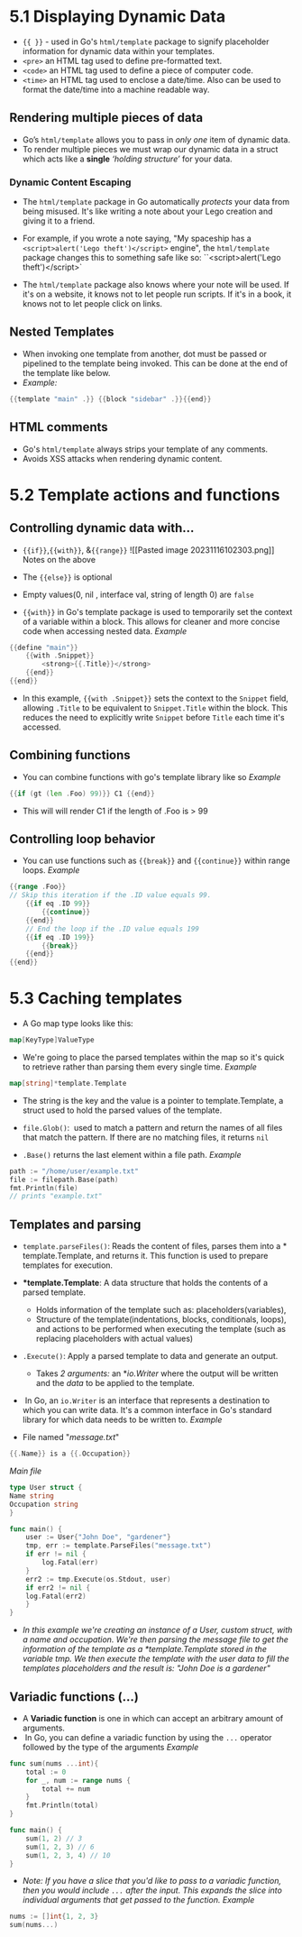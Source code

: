 # 5.1 Displaying Dynamic Data

- `{{ }}` - used in Go's `html/template` package to signify placeholder information for dynamic data within your templates.
- `<pre>` an HTML tag used to define pre-formatted text.
- `<code>` an HTML tag used to define a piece of computer code.
- `<time>` an HTML tag used to enclose a date/time. Also can be used to format the date/time into a machine readable way.

## Rendering multiple pieces of data

- Go’s `html/template` allows you to pass in _only one_ item of dynamic data.
- To render multiple pieces we must wrap our dynamic data in a struct which acts like a **single** _‘holding structure’_ for your data.

### Dynamic Content Escaping

- The `html/template` package in Go automatically _protects_ your data from being misused. It's like writing a note about your Lego creation and giving it to a friend.

- For example, if you wrote a note saying, "My spaceship has a
  `<script>alert('Lego theft')</script>` engine", the `html/template` package changes this to something safe like so:
  ``&lt;script&gt;alert(&#39;Lego theft&#39;)&lt;/script&gt;`

- The `html/template` package also knows where your note will be used. If it's on a website, it knows not to let people run scripts. If it's in a book, it knows not to let people click on links.

## Nested Templates

- When invoking one template from another, dot must be passed or pipelined to the template being invoked. This can be done at the end of the template like below.
- _Example:_

```go
{{template "main" .}} {{block "sidebar" .}}{{end}}
```

## HTML comments

- Go's `html/template` always strips your template of any comments.
- Avoids XSS attacks when rendering dynamic content.

# 5.2 Template actions and functions

## Controlling dynamic data with...

- `{{if}}`,`{{with}}`, &`{{range}}`
  ![[Pasted image 20231116102303.png]]
  Notes on the above
- The `{{else}}` is optional
- Empty values(0, nil , interface val, string of length 0) are `false`

- `{{with}}` in Go's template package is used to temporarily set the context of a variable within a block. This allows for cleaner and more concise code when accessing nested data.
*Example*
```go
{{define "main"}}
	{{with .Snippet}}
		<strong>{{.Title}}</strong>
	{{end}}
{{end}}
```

- In this example, `{{with .Snippet}}` sets the context to the `Snippet` field, allowing `.Title` to be equivalent to `Snippet.Title` within the block. This reduces the need to explicitly write `Snippet` before `Title` each time it's accessed.

## Combining functions 
- You can combine functions with go's template library like so 
*Example*
```go 
{{if (gt (len .Foo) 99)}} C1 {{end}}
```
- This will will render C1 if the length of .Foo is > 99
## Controlling loop behavior 
- You can use functions such as `{{break}}` and `{{continue}}` within range loops. 
*Example*
```go 
{{range .Foo}}  
// Skip this iteration if the .ID value equals 99. 
	{{if eq .ID 99}}
		{{continue}} 
	{{end}}
	// End the loop if the .ID value equals 199
	{{if eq .ID 199}}
		{{break}} 
	{{end}}
{{end}}
```

# 5.3 Caching templates
- A Go map type looks like this:
```go
map[KeyType]ValueType
```
- We're going to place the parsed templates within the map so it's quick to retrieve rather than parsing them every single time. 
*Example*
```go
map[string]*template.Template
```
- The string is the key and the value is a pointer to template.Template, a struct used to hold the parsed values of the template. 

- `file.Glob()`:  used to match a pattern and return the names of all files that match the pattern. If there are no matching files, it returns `nil`
- `.Base()` returns the last element within a file path. 
*Example*
```go
path := "/home/user/example.txt"
file := filepath.Base(path) 
fmt.Println(file)
// prints "example.txt"
```

## Templates and parsing 
- `template.parseFiles()`: Reads the content of files, parses them into a * template.Template, and returns it. This function is used to prepare templates for execution.
- **\*template.Template**: A data structure that holds the contents of a parsed template. 
	- Holds information of the template such as: placeholders(variables),
	- Structure of the template(indentations, blocks, conditionals, loops), and actions to be performed when executing the template (such as replacing placeholders with actual values)

- `.Execute()`: Apply a parsed template to data and generate an output. 
	- Takes *2 arguments:* an \**io.Writer* where the output will be written and the *data* to be applied to the template. 
-  In Go, an `io.Writer` is an interface that represents a destination to which you can write data.  It's a common interface in Go's standard library for which data needs to be written to. 
*Example*
- File named "*message.txt*"
```go 
{{.Name}} is a {{.Occupation}}
```

*Main file*
```go
type User struct {
Name string
Occupation string 
} 

func main() {
	user := User{"John Doe", "gardener"}
	tmp, err := template.ParseFiles("message.txt") 
	if err != nil { 
		log.Fatal(err) 
	}
	err2 := tmp.Execute(os.Stdout, user) 
	if err2 != nil { 
	log.Fatal(err2) 
	}
}
```
- *In this example we're creating an instance of a User, custom struct, with a name and occupation. We're then parsing the message file to get the information of the template as a \*template.Template stored in the variable tmp. We then execute the template with the user data to fill the templates placeholders and the result is:
   "John Doe is a gardener"*

## Variadic functions (...)
- A **Variadic function** is one in which can accept an arbitrary amount of arguments.
-  In Go, you can define a variadic function by using the `...` operator followed by the type of the arguments
*Example*
```go 
func sum(nums ...int){ 
	total := 0 
	for _, num := range nums { 
	    total += num 
	} 
	fmt.Println(total)
} 

func main() { 
	sum(1, 2) // 3
	sum(1, 2, 3) // 6
	sum(1, 2, 3, 4) // 10 
}
```
- *Note: If you have a slice that you'd like to pass to a variadic function, then you would include `...` after the input. This expands the slice into individual arguments that get passed to the function.*
*Example*
```go 
nums := []int{1, 2, 3} 
sum(nums...)
```